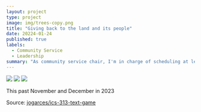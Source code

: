 ```yaml
---
layout: project
type: project
image: img/trees-copy.png
title: "Giving back to the land and its people"
date: 20224-01-24
published: true
labels:
  - Community Service
  - Leadership
summary: "As community service chair, I'm in charge of scheduling at least one community service event a month, but I usually schedule two events per month so everyone can participate in helping our community despite their scheduling differences."
---
```


<img class="img-fluid" src="../img/trees.png">
<img class="img-fluid" src="../img/microplastic.png">
<img class="img-fluid" src="../img/ihs.png">


This past November and December in 2023

Source: <a href="https://github.com/jogarces/ics-313-text-game"><i class="large github icon "></i>jogarces/ics-313-text-game</a>
